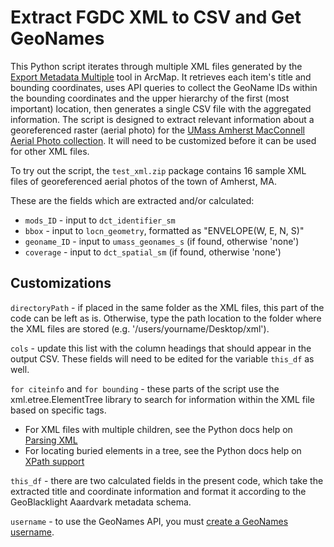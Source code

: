 # Extract FGDC XML to CSV and Get GeoNames
This Python script iterates through multiple XML files generated by the [Export Metadata Multiple](https://desktop.arcgis.com/en/arcmap/latest/tools/conversion-toolbox/export-metadata-multiple.htm) tool in ArcMap. It retrieves each item's title and bounding coordinates, uses API queries to collect the GeoName IDs  within the bounding coordinates and the upper hierarchy of the first (most important) location, then generates a single CSV file with the aggregated information. The script is designed to extract relevant information about a georeferenced raster (aerial photo) for the [UMass Amherst MacConnell Aerial Photo collection](https://credo.library.umass.edu/view/collection/mufs190). It will need to be customized before it can be used for other XML files.

To try out the script, the `test_xml.zip` package contains 16 sample XML files of georeferenced aerial photos of the town of Amherst, MA.

These are the fields which are extracted and/or calculated:
* `mods_ID` - input to `dct_identifier_sm`
* `bbox` - input to `locn_geometry`, formatted as "ENVELOPE(W, E, N, S)"
* `geoname_ID` - input to `umass_geonames_s` (if found, otherwise 'none')
* `coverage` - input to `dct_spatial_sm` (if found, otherwise 'none')

## Customizations
`directoryPath` - if placed in the same folder as the XML files, this part of the code can be left as is. Otherwise, type the  path location to the folder where the XML files are stored (e.g. '/users/yourname/Desktop/xml').

`cols` - update this list with the column headings that should appear in the output CSV. These fields will need to be edited for the variable `this_df` as well.

`for citeinfo` and `for bounding` - these parts of the script use the xml.etree.ElementTree library to search for information within the XML file based on specific tags.
* For XML files with multiple children, see the Python docs help on [Parsing XML](https://docs.python.org/3/library/xml.etree.elementtree.html#parsing-xml)
* For locating buried elements in a tree, see the Python docs help on [XPath support](https://docs.python.org/3/library/xml.etree.elementtree.html#xpath-support)

`this_df` - there are two calculated fields in the present code, which take the extracted title and coordinate information and format it according to the GeoBlacklight Aaardvark metadata schema.

`username` - to use the GeoNames API, you must [create a GeoNames username](http://www.geonames.org/login).
